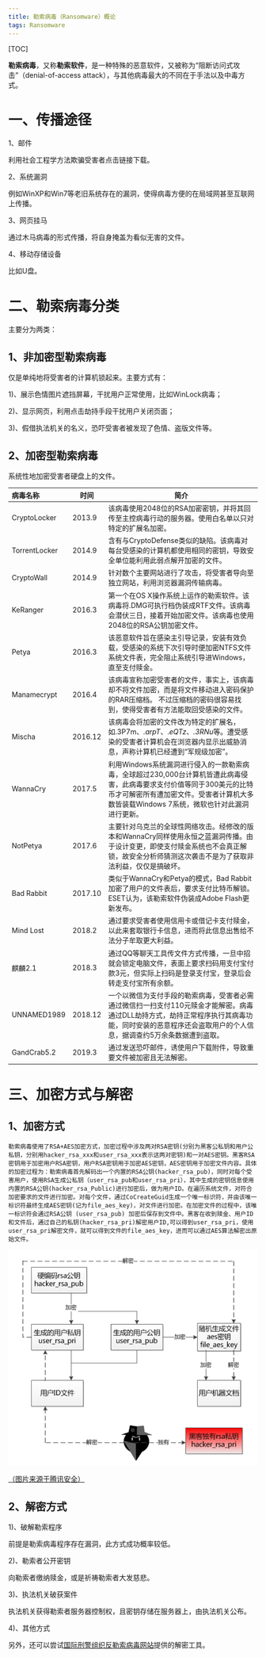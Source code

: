 ```yaml
---
title: 勒索病毒（Ransomware）概论
tags: Ransomware
---
```


[TOC]

**勒索病毒**，又称**勒索软件**，是一种特殊的恶意软件，又被称为“阻断访问式攻击”（denial-of-access attack），与其他病毒最大的不同在于手法以及中毒方式。



# 一、传播途径

1、邮件

利用社会工程学方法欺骗受害者点击链接下载。



2、系统漏洞

例如WinXP和Win7等老旧系统存在的漏洞，使得病毒方便的在局域网甚至互联网上传播。



3、网页挂马

通过木马病毒的形式传播，将自身掩盖为看似无害的文件。



4、移动存储设备

比如U盘。



# 二、勒索病毒分类

主要分为两类：



## 1、非加密型勒索病毒

仅是单纯地将受害者的计算机锁起来。主要方式有：

1)、展示色情图片遮挡屏幕，干扰用户正常使用，比如WinLock病毒；

2)、显示网页，利用点击劫持手段干扰用户关闭页面；

3)、假借执法机关的名义，恐吓受害者被发现了色情、盗版文件等。



## 2、加密型勒索病毒

系统性地加密受害者硬盘上的文件。

| 病毒名称      | 时间    | 简介                                                         |
| :------------ | ------- | ------------------------------------------------------------ |
| CryptoLocker  | 2013.9  | 该病毒使用2048位的RSA加密密钥，并将其回传至主控病毒行动的服务器。使用白名单以只对特定的扩展名加密。 |
| TorrentLocker | 2014.9  | 含有与CryptoDefense类似的缺陷。该病毒对每台受感染的计算机都使用相同的密钥，导致安全单位能利用此弱点解开加密的文件。 |
| CryptoWall    | 2014.9  | 针对数个主要网站进行了攻击，将受害者导向至独立网站，利用浏览器漏洞传输病毒。 |
| KeRanger      | 2016.3  | 第一个在OS X操作系统上运作的勒索软件。该病毒将.DMG可执行档伪装成RTF文件。该病毒会潜伏三日，接着开始加密文件。该病毒也使用2048位的RSA公钥加密文件。 |
| Petya         | 2016.3  | 该恶意软件旨在感染主引导记录，安装有效负载，受感染的系统下次引导时便加密NTFS文件系统文件表，完全阻止系统引导进Windows，直至支付赎金。 |
| Manamecrypt   | 2016.4  | 该病毒宣称加密受害者的文件，事实上，该病毒却不将文件加密，而是将文件移动进入密码保护的RAR压缩档。 不过压缩档的密码很容易找到，使得受害者有方法能取回受感染的文件。 |
| Mischa        | 2016.12 | 该病毒会将加密的文件改为特定的扩展名，如.3P7m、*.arpT*、.*eQTz*、*.3RNu*等。遭受感染的受害者计算机会在浏览器内显示出威胁消息，声称计算机已经遭到“军规级加密”。 |
| WannaCry      | 2017.5  | 利用Windows系统漏洞进行侵入的一款勒索病毒，全球超过230,000台计算机皆遭此病毒侵害，此病毒要求支付价值等同于300美元的比特币才可解密所有遭加密文件。受害者计算机大多数皆装载Windows 7系统，微软也针对此漏洞进行更新。 |
| NotPetya      | 2017.6  | 主要针对乌克兰的全球性网络攻击。经修改的版本和WannaCry同样使用永恒之蓝漏洞传播。由于设计变更，即使支付赎金系统也不会真正解锁，故安全分析师猜测这次袭击不是为了获取非法利益，仅仅是搞破坏。 |
| Bad Rabbit    | 2017.10 | 类似于WannaCry和Petya的模式，Bad Rabbit加密了用户的文件表后，要求支付比特币解锁。ESET认为，该勒索软件伪装成Adobe Flash更新发布。 |
| Mind Lost     | 2018.2  | 通过要求受害者使用信用卡或借记卡支付赎金，以此来套取银行卡信息，进而将此信息出售给不法分子牟取更大利益。 |
| 麒麟2.1       | 2018.3  | 通过QQ等聊天工具传文件方式传播，一旦中招就会锁定电脑文件，表面上要求扫码用支付宝付款3元，但实际上扫码是登录支付宝，登录后会转走支付宝所有余额。 |
| UNNAMED1989   | 2018.12 | 一个以微信为支付手段的勒索病毒，受害者必需通过微信扫一扫支付110元赎金才能解密。病毒通过DLL劫持方式，劫持正常程序执行其病毒功能，同时安装的恶意程序还会盗取用户的个人信息，据调查约5万余条数据遭到盗取。 |
| GandCrab5.2   | 2019.3  | 通过发送恐吓邮件，诱使用户下载附件，导致重要文件被加密且无法解密。 |



# 三、加密方式与解密

## 1、加密方式

```
勒索病毒使用了RSA+AES加密方式，加密过程中涉及两对RSA密钥(分别为黑客公私钥和用户公私钥，分别用hacker_rsa_xxx和user_rsa_xxx表示这两对密钥)和一对AES密钥。黑客RSA密钥用于加密用户RSA密钥，用户RSA密钥用于加密AES密钥，AES密钥用于加密文件内容。具体的加密过程为：勒索病毒首先解码出一个内置的RSA公钥(hacker_rsa_pub)，同时对每个受害用户，使用RSA生成公私钥（user_rsa_pub和user_rsa_pri），其中生成的密钥信息使用内置的RSA公钥(hacker_rsa_Public)进行加密后，做为用户ID。在遍历系统文件，对符合加密要求的文件进行加密。对每个文件，通过CoCreateGuid生成一个唯一标识符，并由该唯一标识符最终生成AES密钥(记为file_aes_key)，对文件进行加密。在加密文件的过程中，该唯一标识符会通过RSA公钥 (user_rsa_pub) 加密后保存到文件中。黑客在收到赎金、用户ID和文件后，通过自己的私钥(hacker_rsa_pri)解密用户ID,可以得到user_rsa_pri，使用user_rsa_pri解密文件，就可以得到文件的file_aes_key，进而可以通过AES算法解密出原始文件。
```



![image-20190517184506792](../img/image-20190517184506792.png)

<u>（图片来源于腾讯安全）</u>



## 2、解密方式

1)、破解勒索程序

前提是勒索病毒程序存在漏洞，此方式成功概率较低。

2)、勒索者公开密钥

向勒索者缴纳赎金，或是祈祷勒索者大发慈悲。

3)、执法机关破获案件

执法机关获得勒索者服务器控制权，且密钥存储在服务器上，由执法机关公布。

4)、其他方式

另外，还可以尝试[国际刑警组织反勒索病毒网站](https://www.nomoreransom.org/zh/index.html)提供的解密工具。



<!--more-->
